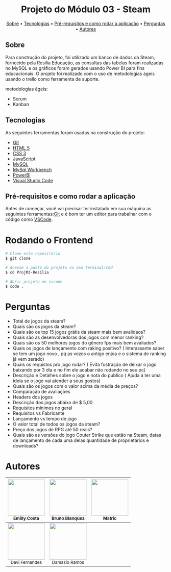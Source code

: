 <h1 align="center">Projeto do Módulo 03 - Steam</h1>

<p align="center">
 <a href="#Sobre">Sobre</a> •
 <a href="#Tecnologias">Tecnologias</a> • 
 <a href="#Pré-requisitos e como rodar a aplicação">Pré-requisitos e como rodar a aplicação</a> • 
 <a href="#Perguntas">Perguntas</a> • 
 <a href="#autores">Autores</a>
</p>

## Sobre

Para construção do projeto, foi utilizado um banco de dados da Steam, fornecido pela Resilia Educação, as consultas das tabelas foram realizadas no MySQL e os gráficos foram gerados usando Power BI para fins educacionais.
O projeto foi realizado com o uso de metodologias ágeis usando o trello como ferramenta de suporte.

metodologias ágeis:
- Scrum
- Kanban

## Tecnologias

As seguintes ferramentas foram usadas na construção do projeto:

- [Git](https://git-scm.com)
- [HTML 5](https://developer.mozilla.org/pt-BR/docs/Web/HTML)
- [CSS 3](https://developer.mozilla.org/pt-BR/docs/Web/CSS)
- [JavaScript](https://developer.mozilla.org/pt-BR/docs/Web/JavaScript)
- [MySQL](https://dev.mysql.com/downloads/mysql/)
- [MySql Workbench](https://dev.mysql.com/downloads/workbench/ )
- [PowerBI](https://powerbi.microsoft.com/pt-br/getting-started-with-power-bi/)
- [Visual Studio Code](https://code.visualstudio.com/)

## Pré-requisitos e como rodar a aplicação

Antes de começar, você vai precisar ter instalado em sua máquina as seguintes ferramentas:[Git](https://git-scm.com) e é bom ter um editor para trabalhar com o código como [VSCode](https://code.visualstudio.com/).

# Rodando o Frontend

```bash
# Clone este repositório
$ git clone

# Acesse a pasta do projeto no seu terminal/cmd
$ cd ProjM3-Resilia

# Abrir projeto no vscode
$ code .

```

# Perguntas

 - Total de jogos da steam?
 - Quais são os jogos da steam?
 - Quais são os top 15 jogos grátis da steam mais bem avalidaos?
 - Quais são as desenvolvedoras dos jogos com menor ranking? 
 - Quais são os 50 melhores jogos do gênero fps mais bem avaliados?
 - Quais os jogos de lançamento com raking positivo? ( Interassante saber se tem um jogo novo , pq as vezes o antigo enjoa e o sistema de ranking já vem zerado)
 - Quais os requistos pro jogo rodar? ( Evita fustração de deixar o jogo baixando por 3 dia e no fim ele acabar não rodando no seu pc)
 - Descrição e Detalhes sobre o jogo e nota do publico ( Ajuda a ter uma ideia se o jogo vai atender a seus gostos)
 - Quais são os jogos com o valor acima da média de preços?
 - Comparação de avaliações
 - Headers dos jogos
 - Descrição dos jogos abaixo de $ 5,00
 - Requisitos mínimos no geral
 - Requisitos vs Fabricante
 - Lançamento vs tempo de jogo
 - O valor total de todos os jogos da steam?
 - Preço dos jogos de RPG até 50 reais?
 - Quais são as versões do jogo Couter Strike que estão na Steam, datas de lançamento de cada uma delas quantidade de proprietários e downloads?
 
# Autores

| [<img src="https://avatars.githubusercontent.com/u/96596496?v=4" width=115><br><sub>Emilly Costa</sub>](https://github.com/theemillycosta) |  [<img src="https://avatars.githubusercontent.com/u/92882615?v=4" width=115><br><sub>Bruno Blanquez</sub>](https://github.com/BrunoBlanquez) |  [<img src="https://avatars.githubusercontent.com/u/55266551?v=4" width=115><br><sub>Matric</sub>](https://github.com/MatricBts) |
| :---: | :---: | :---: |
| [<img src="https://avatars.githubusercontent.com/u/96270135?v=4" width=115><br><sub>Davi Fernandes</sub>](https://github.com/DaviFernandesSRN) |  [<img src="https://avatars.githubusercontent.com/u/96209345?v=4" width=115><br><sub>Damasio Ramos</sub>](https://github.com/DamasioRamos) |